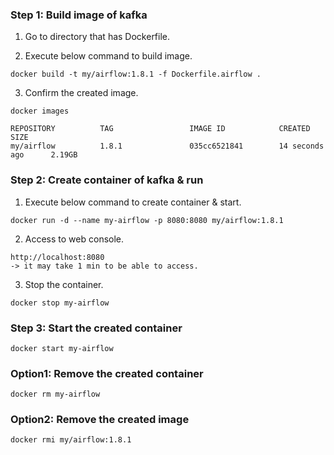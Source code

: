 ### Step 1: Build image of kafka
1. Go to directory that has Dockerfile.

2. Execute below command to build image.
```
docker build -t my/airflow:1.8.1 -f Dockerfile.airflow .
```

3. Confirm the created image.
```
docker images
```
```
REPOSITORY          TAG                 IMAGE ID            CREATED             SIZE
my/airflow          1.8.1               035cc6521841        14 seconds ago      2.19GB
```

### Step 2: Create container of kafka & run
1. Execute below command to create container & start.
```
docker run -d --name my-airflow -p 8080:8080 my/airflow:1.8.1
```

2. Access to web console.
```
http://localhost:8080
-> it may take 1 min to be able to access.
```

3. Stop the container.
```
docker stop my-airflow
```

### Step 3: Start the created container
```
docker start my-airflow
```

### Option1: Remove the created container
```
docker rm my-airflow
```

### Option2: Remove the created image
```
docker rmi my/airflow:1.8.1
```
